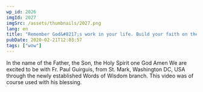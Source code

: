 ```yaml
---
wp_id: 2026
imgId: 2027
imgSrc: /assets/thumbnails/2027.png
lang: en
title: "Remember God&#8217;s work in your life. Build your faith on them."
pubDate: 2020-02-21T12:03:57
tags: ["wow"]
---
```


<!-- page: 6 -->

<p>In the name of the Father, the Son, the Holy Spirit one God Amen We are excited to be with Fr. Paul Guirguis, from St. Mark, Washington DC, USA through the newly established Words of Wisdom branch. This video was of course used with his blessing.</p>
